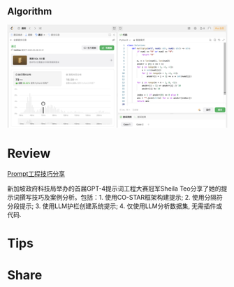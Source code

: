 ## Algorithm

![ianxiao-2024-04-21-lc.png](../../../images/temp/ianxiao-2024-05-26-lc.png)

# Review

[Prompt工程技巧分享](https://towardsdatascience.com/how-i-won-singapores-gpt-4-prompt-engineering-competition-34c195a93d41#183c)

新加坡政府科技局举办的首届GPT-4提示词工程大赛冠军Sheila Teo分享了她的提示词撰写技巧及案例分析。包括：1. 使用CO-STAR框架构建提示; 2. 使用分隔符分段提示; 3. 使用LLM护栏创建系统提示; 4. 仅使用LLM分析数据集, 无需插件或代码.

# Tips


# Share
